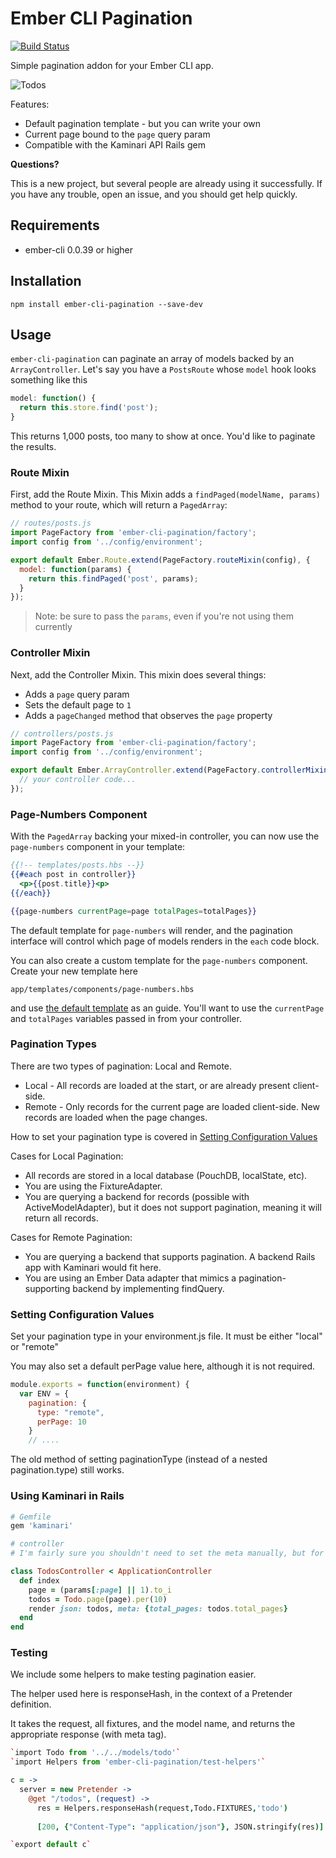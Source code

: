 # Ember CLI Pagination

[![Build Status](https://travis-ci.org/mharris717/ember-cli-pagination.svg?branch=master)](https://travis-ci.org/mharris717/ember-cli-pagination)

Simple pagination addon for your Ember CLI app.

![Todos](https://raw.githubusercontent.com/mharris717/ember-cli-pagination/master/screenshots/todos.png)

Features: 

 - Default pagination template - but you can write your own
 - Current page bound to the `page` query param
 - Compatible with the Kaminari API Rails gem

**Questions?**

This is a new project, but several people are already using it successfully. If you have any trouble, open an issue, and you should get help quickly.

## Requirements

- ember-cli 0.0.39 or higher

## Installation

```
npm install ember-cli-pagination --save-dev
```

## Usage

`ember-cli-pagination` can paginate an array of models backed by an `ArrayController`. Let's say you have a `PostsRoute` whose `model` hook looks something like this

```js
model: function() {
  return this.store.find('post');
}
```

This returns 1,000 posts, too many to show at once. You'd like to paginate the results.

### Route Mixin

First, add the Route Mixin. This Mixin adds a `findPaged(modelName, params)` method to your route, which will
return a `PagedArray`:

```javascript
// routes/posts.js
import PageFactory from 'ember-cli-pagination/factory';
import config from '../config/environment';

export default Ember.Route.extend(PageFactory.routeMixin(config), {
  model: function(params) {
    return this.findPaged('post', params);
  }
});
```

> Note: be sure to pass the `params`, even if you're not using them currently

### Controller Mixin

Next, add the Controller Mixin. This mixin does several things:  

 - Adds a `page` query param
 - Sets the default page to `1`
 - Adds a `pageChanged` method that observes the `page` property

```javascript
// controllers/posts.js
import PageFactory from 'ember-cli-pagination/factory';
import config from '../config/environment';

export default Ember.ArrayController.extend(PageFactory.controllerMixin(config), {
  // your controller code...
});
```

### Page-Numbers Component

With the `PagedArray` backing your mixed-in controller, you can now use the `page-numbers`
component in your template:

```handlebars
{{!-- templates/posts.hbs --}}
{{#each post in controller}}
  <p>{{post.title}}<p>
{{/each}}

{{page-numbers currentPage=page totalPages=totalPages}}
```

The default template for `page-numbers` will render, and the pagination interface will control
which page of models renders in the `each` code block.

You can also create a custom template for the `page-numbers` component. Create your new template here

```
app/templates/components/page-numbers.hbs
```

and use [the default template](https://github.com/mharris717/ember-cli-pagination/blob/master/app/templates/components/page-numbers.hbs) as an guide. You'll want to use the `currentPage` and `totalPages` variables passed in from your controller.

### Pagination Types

There are two types of pagination: Local and Remote.

* Local - All records are loaded at the start, or are already present client-side. 
* Remote - Only records for the current page are loaded client-side. New records are loaded when the page changes.

How to set your pagination type is covered in [Setting Configuration Values](#setting-configuration-values)

Cases for Local Pagination:

* All records are stored in a local database (PouchDB, localState, etc).
* You are using the FixtureAdapter.
* You are querying a backend for records (possible with ActiveModelAdapter), but it does not support pagination, meaning it will return all records. 

Cases for Remote Pagination:

* You are querying a backend that supports pagination. A backend Rails app with Kaminari would fit here.
* You are using an Ember Data adapter that mimics a pagination-supporting backend by implementing findQuery. 

### Setting Configuration Values

Set your pagination type in your environment.js file. It must be either "local" or "remote"

You may also set a default perPage value here, although it is not required.

```javascript
module.exports = function(environment) {
  var ENV = {
    pagination: {
      type: "remote",
      perPage: 10
    }
    // ....
```

The old method of setting paginationType (instead of a nested pagination.type) still works.

### Using Kaminari in Rails

```ruby
# Gemfile
gem 'kaminari'
```

```ruby
# controller
# I'm fairly sure you shouldn't need to set the meta manually, but for now that's what I'm doing.

class TodosController < ApplicationController
  def index
    page = (params[:page] || 1).to_i
    todos = Todo.page(page).per(10)
    render json: todos, meta: {total_pages: todos.total_pages}
  end
end
```


### Testing

We include some helpers to make testing pagination easier. 

The helper used here is responseHash, in the context of a Pretender definition.

It takes the request, all fixtures, and the model name, and returns the appropriate response (with meta tag).

```coffeescript
`import Todo from '../../models/todo'`
`import Helpers from 'ember-cli-pagination/test-helpers'`

c = ->
  server = new Pretender ->
    @get "/todos", (request) ->
      res = Helpers.responseHash(request,Todo.FIXTURES,'todo')
      
      [200, {"Content-Type": "application/json"}, JSON.stringify(res)]

`export default c`
```
